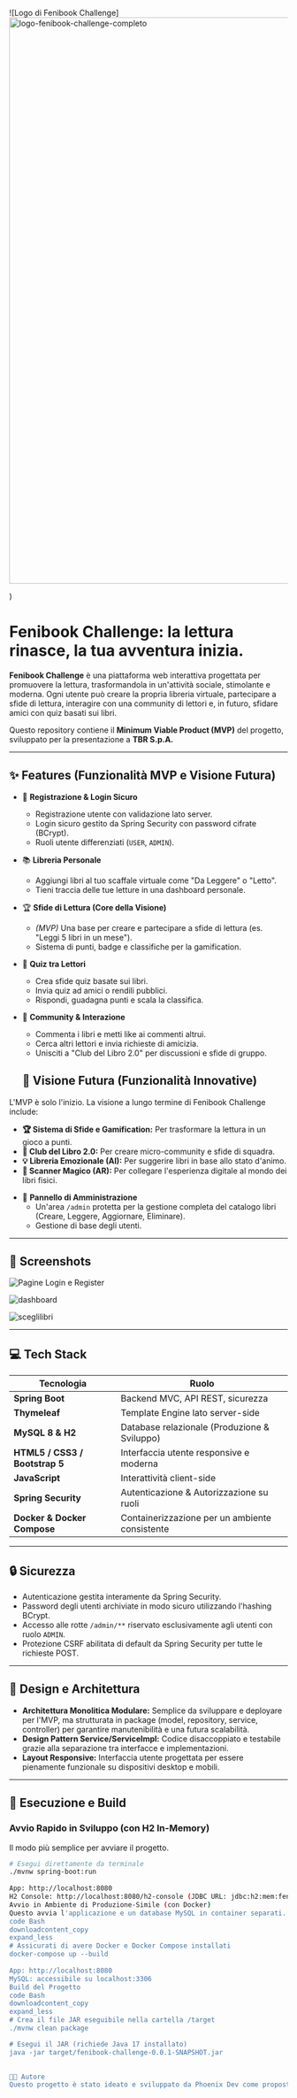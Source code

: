 
   ![Logo di Fenibook Challenge]<img width="1024" height="1024" alt="logo-fenibook-challenge-completo" src="https://github.com/user-attachments/assets/7a76082c-dd82-45ab-99f5-a17ec44be824" />

)

# Fenibook Challenge: la lettura rinasce, la tua avventura inizia.

**Fenibook Challenge** è una piattaforma web interattiva progettata per promuovere la lettura, trasformandola in un'attività sociale, stimolante e moderna. Ogni utente può creare la propria libreria virtuale, partecipare a sfide di lettura, interagire con una community di lettori e, in futuro, sfidare amici con quiz basati sui libri.

Questo repository contiene il **Minimum Viable Product (MVP)** del progetto, sviluppato per la presentazione a **TBR S.p.A.**

---

## ✨ Features (Funzionalità MVP e Visione Futura)

- 👤 **Registrazione & Login Sicuro**
  - Registrazione utente con validazione lato server.
  - Login sicuro gestito da Spring Security con password cifrate (BCrypt).
  - Ruoli utente differenziati (`USER`, `ADMIN`).

- 📚 **Libreria Personale**
  - Aggiungi libri al tuo scaffale virtuale come "Da Leggere" o "Letto".
  - Tieni traccia delle tue letture in una dashboard personale.

- 🏆 **Sfide di Lettura (Core della Visione)**
  - *(MVP)* Una base per creare e partecipare a sfide di lettura (es. "Leggi 5 libri in un mese").
  -  Sistema di punti, badge e classifiche per la gamification.

- 🧠 **Quiz tra Lettori**
  - Crea sfide quiz basate sui libri.
  - Invia quiz ad amici o rendili pubblici.
  - Rispondi, guadagna punti e scala la classifica.

- 💬 **Community & Interazione**
  - Commenta i libri e metti like ai commenti altrui.
  - Cerca altri lettori e invia richieste di amicizia.
  - Unisciti a "Club del Libro 2.0" per discussioni e sfide di gruppo.

  ## 🚀 Visione Futura (Funzionalità Innovative)

L'MVP è solo l'inizio. La visione a lungo termine di Fenibook Challenge include:
*   **🏆 Sistema di Sfide e Gamification:** Per trasformare la lettura in un gioco a punti.
*   **🤝 Club del Libro 2.0:** Per creare micro-community e sfide di squadra.
*   **💡 Libreria Emozionale (AI):** Per suggerire libri in base allo stato d'animo.
*   **📱 Scanner Magico (AR):** Per collegare l'esperienza digitale al mondo dei libri fisici.


- 🔐 **Pannello di Amministrazione**
  - Un'area `/admin` protetta per la gestione completa del catalogo libri (Creare, Leggere, Aggiornare, Eliminare).
  - Gestione di base degli utenti.

---

## 📸 Screenshots

![Pagine Login e Register](https://github.com/user-attachments/assets/bdb7f24b-2f96-437d-ac62-c2c47128002b)

![dashboard](https://github.com/user-attachments/assets/41a4d6bf-e5d8-4297-960f-cce287d7429a)

![sceglilibri](https://github.com/user-attachments/assets/81850c7f-fc7e-4e34-aea5-b14a8fe86060)




---

## 💻 Tech Stack

| Tecnologia                    | Ruolo                                        |
|-------------------------------|----------------------------------------------|
| **Spring Boot**               | Backend MVC, API REST, sicurezza             |
| **Thymeleaf**                 | Template Engine lato server-side             |
| **MySQL 8 & H2**              | Database relazionale (Produzione & Sviluppo) |
| **HTML5 / CSS3 / Bootstrap 5**| Interfaccia utente responsive e moderna      |
| **JavaScript**                | Interattività client-side                    |
| **Spring Security**           | Autenticazione & Autorizzazione su ruoli     |
| **Docker & Docker Compose**   | Containerizzazione per un ambiente consistente |

---

## 🔒 Sicurezza

- Autenticazione gestita interamente da Spring Security.
- Password degli utenti archiviate in modo sicuro utilizzando l'hashing BCrypt.
- Accesso alle rotte `/admin/**` riservato esclusivamente agli utenti con ruolo `ADMIN`.
- Protezione CSRF abilitata di default da Spring Security per tutte le richieste POST.

---

## 📐 Design e Architettura

- **Architettura Monolitica Modulare:** Semplice da sviluppare e deployare per l'MVP, ma strutturata in package (model, repository, service, controller) per garantire manutenibilità e una futura scalabilità.
- **Design Pattern Service/ServiceImpl:** Codice disaccoppiato e testabile grazie alla separazione tra interfacce e implementazioni.
- **Layout Responsive:** Interfaccia utente progettata per essere pienamente funzionale su dispositivi desktop e mobili.

---

## 🚀 Esecuzione e Build

### Avvio Rapido in Sviluppo (con H2 In-Memory)
Il modo più semplice per avviare il progetto.

```bash
# Esegui direttamente da terminale 
./mvnw spring-boot:run
 
App: http://localhost:8080
H2 Console: http://localhost:8080/h2-console (JDBC URL: jdbc:h2:mem:fenibook_db)
Avvio in Ambiente di Produzione-Simile (con Docker)
Questo avvia l'applicazione e un database MySQL in container separati.
code Bash
downloadcontent_copy
expand_less
# Assicurati di avere Docker e Docker Compose installati
docker-compose up --build
 
App: http://localhost:8080
MySQL: accessibile su localhost:3306
Build del Progetto
code Bash
downloadcontent_copy
expand_less
# Crea il file JAR eseguibile nella cartella /target
./mvnw clean package

# Esegui il JAR (richiede Java 17 installato)
java -jar target/fenibook-challenge-0.0.1-SNAPSHOT.jar
 

🧑‍💻 Autore
Questo progetto è stato ideato e sviluppato da Phoenix Dev come proposta per TBR S.p.A.

